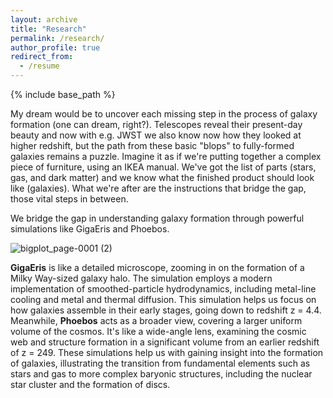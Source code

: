 ```yaml
---
layout: archive
title: "Research"
permalink: /research/
author_profile: true
redirect_from:
  - /resume
---
```

{% include base_path %}

My dream would be to uncover each missing step in the process of galaxy formation (one can dream, right?). Telescopes reveal their present-day beauty and now with e.g. JWST we also know now how they looked at higher redshift, but the path from these basic "blops" to fully-formed galaxies remains a puzzle. Imagine it as if we're putting together a complex piece of furniture, using an IKEA manual. We've got the list of parts (stars, gas, and dark matter) and we know what the finished product should look like (galaxies). What we're after are the instructions that bridge the gap, those vital steps in between.

We bridge the gap in understanding galaxy formation through powerful simulations like GigaEris and Phoebos. 

![bigplot_page-0001 (2)](https://github.com/fvandonkelaar/Fvandonkelaar.github.io/assets/57528256/c0938e10-5dd7-4b3d-9c4d-c2bbabd4eb3a)

**GigaEris** is like a detailed microscope, zooming in on the formation of a Milky Way-sized galaxy halo. The simulation employs a modern implementation of smoothed-particle hydrodynamics, including metal-line cooling and metal and thermal diffusion. This simulation helps us focus on how galaxies assemble in their early stages, going down to redshift z = 4.4. Meanwhile, **Phoebos** acts as a broader view, covering a larger uniform volume of the cosmos. It's like a wide-angle lens, examining the cosmic web and structure formation in a significant volume from an earlier redshift of z = 249.  These simulations help us with gaining insight into the formation of galaxies, illustrating the transition from fundamental elements such as stars and gas to more complex baryonic structures, including the nuclear star cluster and the formation of discs.





